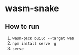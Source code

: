 # wasm-snake

## How to run 
1. ```wasm-pack build --target web```
2.  ```npm install serve -g```
3.  ```serve```
